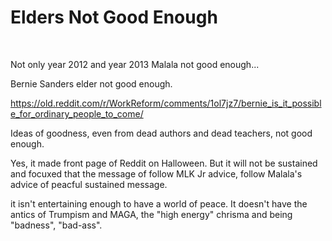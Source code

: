 # Elders Not Good Enough

&nbsp;

Not only year 2012 and year 2013 Malala not good enough...

Bernie Sanders elder not good enough.

https://old.reddit.com/r/WorkReform/comments/1ol7jz7/bernie_is_it_possible_for_ordinary_people_to_come/

Ideas of goodness, even from dead authors and dead teachers, not good enough.

Yes, it made front page of Reddit on Halloween. But it will not be sustained and focuxed that the message of follow MLK Jr advice, follow Malala's advice of peacful sustained message.

it isn't entertaining enough to have a world of peace. It doesn't have the antics of Trumpism and MAGA, the "high energy" chrisma and being "badness", "bad-ass".

